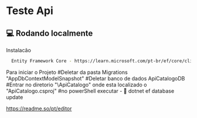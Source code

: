 # Teste Api

## :computer: Rodando localmente

Instalacão

```bash
  Entity Framework Core - https://learn.microsoft.com/pt-br/ef/core/cli/powershell
```


Para iniciar o Projeto
#Deletar da pasta Migrations "AppDbContextModelSnapshot"
#Deletar banco de dados ApiCatalogoDB
#Entrar no diretorio "\ApiCatalogo" onde esta localizado o "ApiCatalogo.csproj"
#no powerShell executar - :house_with_garden: dotnet ef database update



https://readme.so/pt/editor


